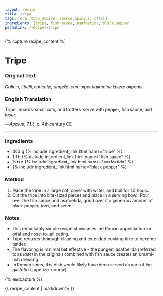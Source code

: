 ```yaml
---
layout: recipe
title: Tripe
tags: [era:roman_empire, source:apicius, offal]
ingredients: [tripe, fish sauce, asafoetida, black pepper]
permalink: /recipes/tripe
---
```


{% capture recipe_content %}
# Tripe

### Original Text
*Callum, libelli, coticulæ, ungelle: cum piper liquamine lasere adponis.*

### English Translation
Tripe, innards, small cuts, and trotters: serve with pepper, fish sauce, and *laser*.

—*Apicius*, 7.1.5, c. 4th century CE

___

### Ingredients
- 400 g {% include ingredient_link.html name="tripe" %}
- 1 Tb {% include ingredient_link.html name="fish sauce" %}
- ½ tsp {% include ingredient_link.html name="asafoetida" %}
- {% include ingredient_link.html name="black pepper" %}

### Method
1. Place the tripe in a large pot, cover with water, and boil for 1.5 hours.
2. Cut the tripe into bite-sized pieces and place in a serving bowl. Pour over the fish sauce and asafoetida, grind over it a generous amount of black pepper, toss, and serve.

### Notes
- This remarkably simple recipe showcases the Roman appreciation for offal and nose-to-tail eating.
- Tripe requires thorough cleaning and extended cooking time to become tender.
- The flavoring is minimal but effective - the pungent asafoetida (referred to as *laser* in the original) combined with fish sauce creates an umami-rich dressing.
- In Roman times, this dish would likely have been served as part of the *gustatio* (appetizer course).

{% endcapture %}

{{ recipe_content | markdownify }}